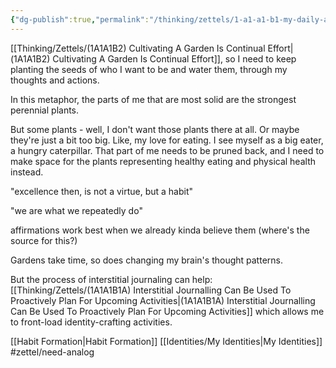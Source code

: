 ```yaml
---
{"dg-publish":true,"permalink":"/thinking/zettels/1-a1-a1-b1-my-daily-actions-and-thoughts-cultivate-my-garden-of-identity/","noteIcon":"","created":"2025-04-27T15:02","updated":"2025-04-29T10:20"}
---
```


[[Thinking/Zettels/(1A1A1B2) Cultivating A Garden Is Continual Effort\|(1A1A1B2) Cultivating A Garden Is Continual Effort]], so I need to keep planting the seeds of who I want to be and water them, through my thoughts and actions. 

In this metaphor, the parts of me that are most solid are the strongest perennial plants. 

But some plants - well, I don't want those plants there at all. Or maybe they're just a bit too big. Like, my love for eating. I see myself as a big eater, a hungry caterpillar. That part of me needs to be pruned back, and I need to make space for the plants representing healthy eating and physical health instead. 

"excellence then, is not a virtue, but a habit"

"we are what we repeatedly do"

affirmations work best when we already kinda believe them (where's the source for this?)

Gardens take time, so does changing my brain's thought patterns. 

But the process of interstitial journaling can help: [[Thinking/Zettels/(1A1A1B1A) Interstitial Journalling Can Be Used To Proactively Plan For Upcoming Activities\|(1A1A1B1A) Interstitial Journalling Can Be Used To Proactively Plan For Upcoming Activities]] which allows me to front-load identity-crafting activities. 

[[Habit Formation\|Habit Formation]] 
[[Identities/My Identities\|My Identities]]
#zettel/need-analog 